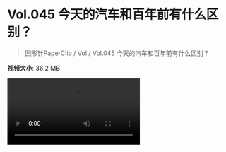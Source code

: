 # Vol.045 今天的汽车和百年前有什么区别？

> 回形针PaperClip / Vol / Vol.045 今天的汽车和百年前有什么区别？

**视频大小**: 36.2 MB

<div class="video"><video src="https://file.hsyhx.top/video/PaperClip/Vol/045.mp4" controls preload>🤔 您的浏览器不支持 video 标签</video></div>